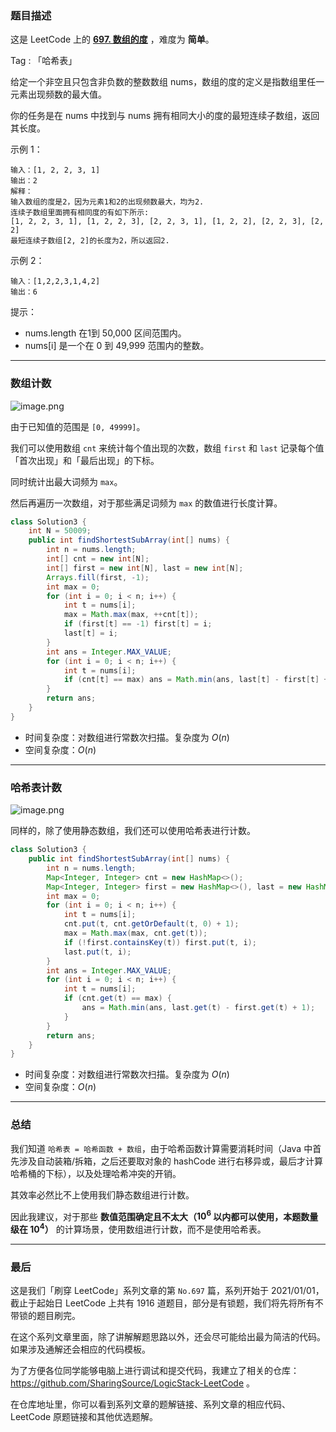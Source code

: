 ### 题目描述

这是 LeetCode 上的 **[697. 数组的度](https://leetcode-cn.com/problems/degree-of-an-array/solution/shu-zu-ji-shu-ha-xi-biao-ji-shu-jie-fa-y-a0mg/)** ，难度为 **简单**。

Tag : 「哈希表」



给定一个非空且只包含非负数的整数数组 nums，数组的度的定义是指数组里任一元素出现频数的最大值。

你的任务是在 nums 中找到与 nums 拥有相同大小的度的最短连续子数组，返回其长度。


示例 1：
```
输入：[1, 2, 2, 3, 1]
输出：2
解释：
输入数组的度是2，因为元素1和2的出现频数最大，均为2.
连续子数组里面拥有相同度的有如下所示:
[1, 2, 2, 3, 1], [1, 2, 2, 3], [2, 2, 3, 1], [1, 2, 2], [2, 2, 3], [2, 2]
最短连续子数组[2, 2]的长度为2，所以返回2.
```
示例 2：
```
输入：[1,2,2,3,1,4,2]
输出：6
```

提示：
* nums.length 在1到 50,000 区间范围内。
* nums[i] 是一个在 0 到 49,999 范围内的整数。

---

### 数组计数

![image.png](https://pic.leetcode-cn.com/1613799894-ZftKMC-image.png)

由于已知值的范围是 `[0, 49999]`。

我们可以使用数组 `cnt` 来统计每个值出现的次数，数组 `first` 和 `last` 记录每个值「首次出现」和「最后出现」的下标。

同时统计出最大词频为 `max`。

然后再遍历一次数组，对于那些满足词频为 `max` 的数值进行长度计算。

```Java []
class Solution3 {
    int N = 50009;
    public int findShortestSubArray(int[] nums) {
        int n = nums.length;
        int[] cnt = new int[N];
        int[] first = new int[N], last = new int[N];
        Arrays.fill(first, -1);
        int max = 0;
        for (int i = 0; i < n; i++) {
            int t = nums[i];
            max = Math.max(max, ++cnt[t]);
            if (first[t] == -1) first[t] = i;
            last[t] = i;
        }
        int ans = Integer.MAX_VALUE;
        for (int i = 0; i < n; i++) {
            int t = nums[i];
            if (cnt[t] == max) ans = Math.min(ans, last[t] - first[t] + 1);
        }
        return ans;
    }
}
```
* 时间复杂度：对数组进行常数次扫描。复杂度为 $O(n)$
* 空间复杂度：$O(n)$


***

### 哈希表计数

![image.png](https://pic.leetcode-cn.com/1613799953-HZKoaL-image.png)

同样的，除了使用静态数组，我们还可以使用哈希表进行计数。

```java 
class Solution3 {
    public int findShortestSubArray(int[] nums) {
        int n = nums.length;
        Map<Integer, Integer> cnt = new HashMap<>();
        Map<Integer, Integer> first = new HashMap<>(), last = new HashMap<>();
        int max = 0;
        for (int i = 0; i < n; i++) {
            int t = nums[i];
            cnt.put(t, cnt.getOrDefault(t, 0) + 1);
            max = Math.max(max, cnt.get(t));
            if (!first.containsKey(t)) first.put(t, i);
            last.put(t, i);
        }
        int ans = Integer.MAX_VALUE;
        for (int i = 0; i < n; i++) {
            int t = nums[i];
            if (cnt.get(t) == max) {
                ans = Math.min(ans, last.get(t) - first.get(t) + 1);
            }
        }
        return ans;
    }
}
```
* 时间复杂度：对数组进行常数次扫描。复杂度为 $O(n)$
* 空间复杂度：$O(n)$


***

### 总结

我们知道 `哈希表 = 哈希函数 + 数组`，由于哈希函数计算需要消耗时间（Java 中首先涉及自动装箱/拆箱，之后还要取对象的 hashCode 进行右移异或，最后才计算哈希桶的下标），以及处理哈希冲突的开销。

其效率必然比不上使用我们静态数组进行计数。

因此我建议，对于那些 **数值范围确定且不太大（$10^6$ 以内都可以使用，本题数量级在 $10^4$）** 的计算场景，使用数组进行计数，而不是使用哈希表。


---

### 最后

这是我们「刷穿 LeetCode」系列文章的第 `No.697` 篇，系列开始于 2021/01/01，截止于起始日 LeetCode 上共有 1916 道题目，部分是有锁题，我们将先将所有不带锁的题目刷完。

在这个系列文章里面，除了讲解解题思路以外，还会尽可能给出最为简洁的代码。如果涉及通解还会相应的代码模板。

为了方便各位同学能够电脑上进行调试和提交代码，我建立了相关的仓库：https://github.com/SharingSource/LogicStack-LeetCode 。

在仓库地址里，你可以看到系列文章的题解链接、系列文章的相应代码、LeetCode 原题链接和其他优选题解。

